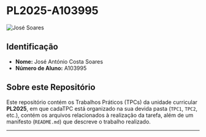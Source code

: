 # PL2025-A103995

![José Soares](josesoares.png)  

## Identificação  
- **Nome:** José António Costa Soares
- **Número de Aluno:** A103995

## Sobre este Repositório  
Este repositório contém os Trabalhos Práticos (TPCs) da unidade curricular **PL2025**, em que cadaTPC está organizado na sua devida pasta (`TPC1`, `TPC2`, etc.), contém os arquivos relacionados à realização da tarefa, além de um manifesto (`README.md`) que descreve o trabalho realizado.  

---